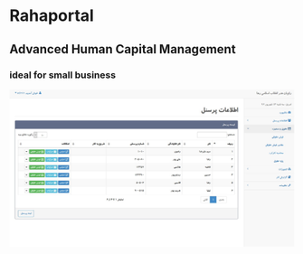 # Rahaportal
## Advanced Human Capital Management
### ideal for small business

![alt text](https://raw.githubusercontent.com/alirezarazavi/rahaportal/master/rahaportal.jpg)
